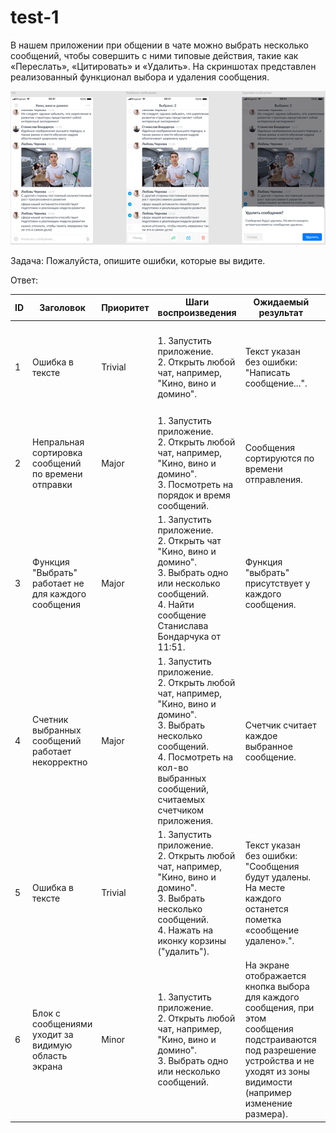 # test-1
В нашем приложении при общении в чате можно выбрать несколько сообщений, чтобы совершить с ними типовые действия, такие как «Переслать», «Цитировать» и «Удалить». На скриншотах представлен реализованный функционал выбора и удаления сообщения.

![alt text](images/Рисунок1.png)

Задача:
Пожалуйста, опишите ошибки, которые вы видите.

Ответ:

| ID | Заголовок | Приоритет | Шаги воспроизведения | Ожидаемый результат | Фактический результат | Доп. материалы | 
| ------------- | ------------- | ------------- | ------------- | ------------- | ------------- | ------------- |
| 1 | Ошибка в тексте | Trivial  | 1. Запустить приложение. <br> 2. Открыть любой чат, например, "Кино, вино и домино". | Текст указан без ошибки: "Написать сообщение...". | Текст указан с ошибкой: "Написать сообшение...". | ![alt text](images/image3.png) |
| 2 | Непральная сортировка сообщений по времени отправки | Major | 1. Запустить приложение. <br> 2. Открыть любой чат, например, "Кино, вино и домино". <br> 3. Посмотреть на порядок и время сообщений. | Сообщения сортируются по времени отправления. | Сообщения сортируются произвольно и не имеют четкого порядка. | ![alt text](images/Рисунок2.png) |
| 3 | Функция "Выбрать" работает не для каждого сообщения |Major|1. Запустить приложение.<br>2. Открыть чат "Кино, вино и домино".<br>3. Выбрать одно или несколько сообщений.<br>4. Найти сообщение Станислава Бондарчука от 11:51.|Функция "выбрать" присутствует у каждого сообщения.|Функция "выбрать" присутствует у каждого сообщения.Функция "выбрать" присутствует не для всех сообщений.|![alt text](images/Рисунок3.png)|
|4|Счетник выбранных сообщений работает некорректно|Major|1. Запустить приложение.<br>2. Открыть любой чат, например, "Кино, вино и домино".<br>3. Выбрать несколько сообщений.<br>4. Посмотреть на кол-во выбранных сообщений, считаемых счетчиком приложения.|Счетчик считает каждое выбранное сообщение.|Счетчик считает не все выбранные сообщения.| ![alt text](images/Рисунок4.png)|
|5|Ошибка в тексте|Trivial|1. Запустить приложение.<br>2. Открыть любой чат, например, "Кино, вино и домино".<br>3. Выбрать несколько сообщений.<br>4. Нажать на иконку корзины ("удалить").|Текст указан без ошибки: "Сообщения будут удалены. На месте каждого останется пометка «сообщение удалено».".|Текст указан с ошибкой: "Сообщения будут удалены. На месте каждого, останеться пометка «сообщение удалено».".|![alt text](images/Рисунок5.png)|
|6|Блок с сообщениями уходит за видимую область экрана|Minor|1. Запустить приложение.<br>2. Открыть любой чат, например, "Кино, вино и домино".<br>3. Выбрать одно или несколько сообщений.|На экране отображается кнопка выбора для каждого сообщения, при этом сообщения подстраиваются под разрешение устройства и не уходят из зоны видимости (например изменение размера).|На экране отображается кнопка выбора для каждого сообщения, при этом часть сообщения уходит из зоны видимости.|![alt text](images/Рисунок6.png)|![alt text](images/Рисунок7.png)